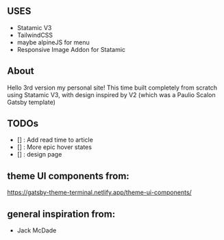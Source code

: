 ## USES
- Statamic V3
- TailwindCSS
- maybe alpineJS for menu
- Responsive Image Addon for Statamic

## About
Hello 3rd version my personal site! This time built completely from scratch using Statamic V3, with design inspired by V2 (which was a Paulio Scalon Gatsby template)

## TODOs
- [] : Add read time to article
- [] : More epic hover states
- [] : design page

## theme UI components from: 
https://gatsby-theme-terminal.netlify.app/theme-ui-components/

## general inspiration from: 

- Jack McDade
